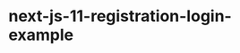 # next-js-11-registration-login-example

<!-- Next.js 11 - User Registration and Login Example

Documentation and live demo available at https://jasonwatmore.com/post/2021/08/19/next-js-11-user-registration-and-login-tutorial-with-example-app -->
